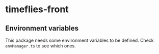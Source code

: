 # timeflies-front

## Environment variables

This package needs some environment variables to be defined. Check `envManager.ts` to see which ones.

